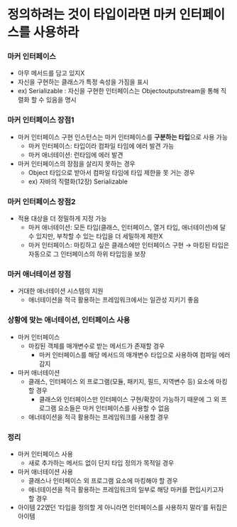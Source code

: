 # 정의하려는 것이 타입이라면 마커 인터페이스를 사용하라

### 마커 인터페이스
- 아무 메서드를 담고 있지X
- 자신을 구현하는 클래스가 특정 속성을 가짐을 표시
- ex) Serializable : 자신을 구현한 인터페이스는 Objectoutputstream을 통해 직렬화 할 수 있음을 명시

### 마커 인터페이스 장점1
- 마커 인터페이스 구현 인스턴스는 마커 인터페이스를 **구분하는 타입**으로 사용 가능
    - 마커 인터페이스: 타입이라 컴파일 타임에 에러 발견 가능
    - 마커 애너테이션: 런타임에 에러 발견
- 마커 인터페이스의 장점을 살리지 못하는 경우
    - Object 타입으로 받아서 컴파일 타임에 타입 제한을 못 거는 경우
    - ex) 자바의 직렬화(12장) Serializable

### 마커 인터페이스 장점2
- 적용 대상을 더 정밀하게 지정 가능
    - 마커 애너테이션: 모든 타입(클래스, 인터페이스, 열거 타입, 애너테이션)에 달 수 있지만, 부착할 수 있는 타입을 더 세밀하게 제한X
    - 마커 인터페이스: 마킹하고 싶은 클래스에만 인터페이스 구현 → 마킹된 타입은 자동으로 그 인터페이스의 하위 타입임을 보장

### 마커 애너테이션 장점
- 거대한 애너테이션 시스템의 지원
    - 애너테이션을 적극 활용하는 프레임워크에서는 일관성 지키기 좋음

### 상황에 맞는 애너테이션, 인터페이스 사용
- 마커 인터페이스
    - 마킹된 객체를 매개변수로 받는 메서드가 존재할 경우
        - 마커 인터페이스를 해당 메서드의 매개변수 타입으로 사용하여 컴파일 에러 감지
- 마커 애너테이션
    - 클래스, 인터페이스 외 프로그램(모듈, 패키지, 필드, 지역변수 등) 요소에 마킹할 경우
        - 클래스와 인터페이스만 인터페이스 구현/확장이 가능하기 때문에 그 외 프로그램 요소들은 마커 인터페이스를 사용할 수 없음
    - 애너테이션을 적극 활용하는 프레임워크를 사용할 경우

### 정리
- 마커 인터페이스 사용
    - 새로 추가하는 메서드 없이 단지 타입 정의가 목적일 경우
- 마커 애너테이션 사용
    - 클래스나 인터페이스 외 프로그램 요소에 마킹해야 할 경우
    - 애너테이션을 적극 활용하는 프레임워크의 일부로 해당 마커를 편입시키고자 할 경우
- 아이템 22였던 ‘타입을 정의할 게 아니라면 인터페이스를 사용하지 말라’를 뒤집은 아이템
